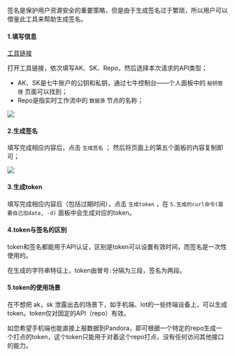 签名是保护用户资源安全的重要策略，但是由于生成签名过于繁琐，所以用户可以借鉴此工具来帮助生成签名。

#### 1.填写信息

[工具链接](http://pandora-toolkits.qiniu.com/auth)

打开工具链接，依次填写AK、SK、Repo，然后选择本次请求的API类型；

* AK、SK是七牛账户的公钥和私钥，通过七牛控制台——个人面板中的 `秘钥管理` 页面可以找到；
* Repo是指实时工作流中的 `数据源` 节点的名称；

![](http://docs.qiniucdn.com/akutil1.png)

#### 2.生成签名

填写完成相应内容后，点击 `生成签名` ；
然后将页面上的第五个面板的内容复制即可；

![](http://docs.qiniucdn.com/akutil2.png)

#### 3.生成token

填写完成相应内容后（包括过期时间），点击 `生成token` ，在 `5.生成的curl命令(需要自己加data, -d)` 面板中会生成对应的token。

#### 4.token与签名的区别

token和签名都能用于API认证，区别是token可以设置有效时间，而签名是一次性使用的。

在生成的字符串特征上，token由冒号`:`分隔为三段，签名为两段。

#### 5.token的使用场景

在不想把 ak，sk 泄露出去的场景下，如手机端、lot的一些终端设备上，可以生成token。token仅对固定的API（repo）有效。

如您希望手机端也能直接上报数据到Pandora，即可根据一个特定的repo生成一个打点的token，这个token只能用于对着这个repo打点，没有任何访问其他接口的能力。